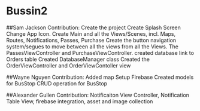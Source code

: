 # Bussin2
##Sam Jackson Contribution:
Create the project 
Create Splash Screen
Change App Icon.
Create Main and all the Views/Scenes, incl. Maps, Routes, Notifications, 
Passes, Purchase
Create the button navigation system/segues to move between all the views 
from all the Views.
The PassesViewController and PurchaseViewController.
created database link to Orders table
Created DatabaseManager class
Created the OrderViewController and OrderViewContoller view

##Wayne Nguyen Contribution:
Added map
Setup Firebase
Created models for BusStop
CRUD operation for BusStop


##Alexander Gullen Contribution:
Notificaiton View Controller, Notification Table View, firebase integration, asset and image collection
